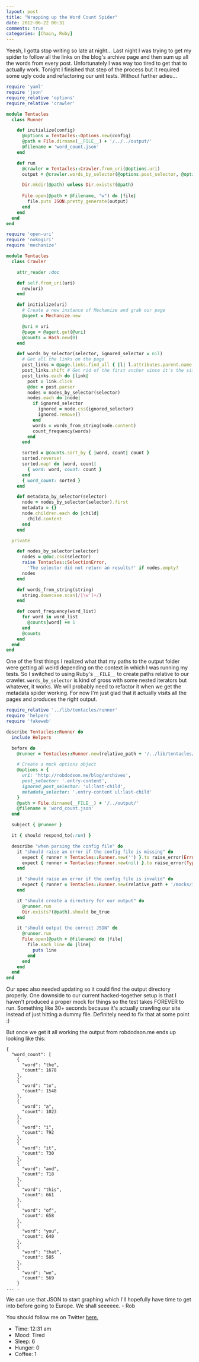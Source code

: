 ```yaml
---
layout: post
title: "Wrapping up the Word Count Spider"
date: 2012-06-22 00:31
comments: true
categories: [Chain, Ruby]
---
```


Yeesh, I gotta stop writing so late at night... Last night I was trying to get my spider to follow all the links on the blog's archive page and then sum up all the words from every post. Unfortunately I was way too tired to get that to actually work. Tonight I finished that step of the process but it required some ugly code and refactoring our unit tests. Without further adieu...

<!--more-->

```ruby tentacles/lib/tentacles/runner.b
require 'yaml'
require 'json'
require_relative 'options'
require_relative 'crawler'

module Tentacles
  class Runner

    def initialize(config)
      @options = Tentacles::Options.new(config)
      @path = File.dirname(__FILE__) + '/../../output/'
      @filename = 'word_count.json'
    end

    def run      
      @crawler = Tentacles::Crawler.from_uri(@options.uri)
      output = @crawler.words_by_selector(@options.post_selector, @options.ignored_post_selector)

      Dir.mkdir(@path) unless Dir.exists?(@path)
      
      File.open(@path + @filename, "w") do |file|
        file.puts JSON.pretty_generate(output)
      end
    end
  end
end
```

```ruby tentacles/lib/tentacles/crawler.rb
require 'open-uri'
require 'nokogiri'
require 'mechanize'

module Tentacles
  class Crawler

    attr_reader :doc

    def self.from_uri(uri)
      new(uri)
    end

    def initialize(uri)
      # Create a new instance of Mechanize and grab our page
      @agent = Mechanize.new

      @uri = uri
      @page = @agent.get(@uri)
      @counts = Hash.new(0)
    end

    def words_by_selector(selector, ignored_selector = nil)
      # Get all the links on the page
      post_links = @page.links.find_all { |l| l.attributes.parent.name == 'h1' }
      post_links.shift # Get rid of the first anchor since it's the site header
      post_links.each do |link|
        post = link.click
        @doc = post.parser
        nodes = nodes_by_selector(selector)
        nodes.each do |node|
          if ignored_selector
            ignored = node.css(ignored_selector)
            ignored.remove()
          end
          words = words_from_string(node.content)
          count_frequency(words)
        end
      end

      sorted = @counts.sort_by { |word, count| count }
      sorted.reverse!
      sorted.map! do |word, count|
        { word: word, count: count }
      end
      { word_count: sorted }
    end

    def metadata_by_selector(selector)
      node = nodes_by_selector(selector).first
      metadata = {}
      node.children.each do |child|
        child.content
      end      
    end

  private

    def nodes_by_selector(selector)
      nodes = @doc.css(selector)
      raise Tentacles::SelectionError, 
        'The selector did not return an results!' if nodes.empty?
      nodes
    end 

    def words_from_string(string)
      string.downcase.scan(/[\w']+/)
    end

    def count_frequency(word_list)
      for word in word_list
        @counts[word] += 1
      end
      @counts
    end
  end
end
```

One of the first things I realized what that my paths to the output folder were getting all weird depending on the context in which I was running my tests. So I switched to using Ruby's `__FILE__` to create paths relative to our crawler. `words_by_selector` is kind of gross with some nested iterators but whatever, it works. We will probably need to refactor it when we get the metadata spider working. For now I'm just glad that it actually visits all the pages and produces the right output.

```ruby spec/runner_spec.rb
require_relative '../lib/tentacles/runner'
require 'helpers'
require 'fakeweb'

describe Tentacles::Runner do
  include Helpers

  before do
    @runner = Tentacles::Runner.new(relative_path + '/../lib/tentacles/config.yml')

    # Create a mock options object
    @options = {
      uri: 'http://robdodson.me/blog/archives',
      post_selector: '.entry-content',
      ignored_post_selector: 'ul:last-child',
      metadata_selector: '.entry-content ul:last-child'
    }
    @path = File.dirname(__FILE__) + '/../output/'
    @filename = 'word_count.json' 
  end

  subject { @runner }

  it { should respond_to(:run) }

  describe "when parsing the config file" do
    it "should raise an error if the config file is missing" do
      expect { runner = Tentacles::Runner.new('') }.to raise_error(Errno::ENOENT)
      expect { runner = Tentacles::Runner.new(nil) }.to raise_error(TypeError)
    end

    it "should raise an error if the config file is invalid" do
      expect { runner = Tentacles::Runner.new(relative_path + '/mocks/invalid_yaml.yml') }.to raise_error(Psych::SyntaxError)
    end

    it "should create a directory for our output" do
      @runner.run
      Dir.exists?(@path).should be_true
    end

    it "should output the correct JSON" do
      @runner.run
      File.open(@path + @filename) do |file|
        file.each_line do |line|
          puts line
        end
      end
    end
  end
end
```

Our spec also needed updating so it could find the output directory properly. One downside to our current hacked-together setup is that I haven't produced a proper mock for things so the test takes FOREVER to run. Something like 30+ seconds because it's actually crawling our site instead of just hitting a dummy file. Definitely need to fix that at some point :)

But once we get it all working the output from robdodson.me ends up looking like this:

```
{
  "word_count": [
    {
      "word": "the",
      "count": 1678
    },
    {
      "word": "to",
      "count": 1548
    },
    {
      "word": "a",
      "count": 1023
    },
    {
      "word": "i",
      "count": 792
    },
    {
      "word": "it",
      "count": 730
    },
    {
      "word": "and",
      "count": 718
    },
    {
      "word": "this",
      "count": 661
    },
    {
      "word": "of",
      "count": 658
    },
    {
      "word": "you",
      "count": 640
    },
    {
      "word": "that",
      "count": 585
    },
    {
      "word": "we",
      "count": 569
    }
... .
```
We can use that JSON to start graphing which I'll hopefully have time to get into before going to Europe. We shall seeeeee. - Rob

You should follow me on Twitter [here.](http://twitter.com/rob_dodson)

- Time: 12:31 am
- Mood: Tired
- Sleep: 6
- Hunger: 0
- Coffee: 1
